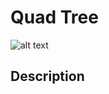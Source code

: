# Quad Tree

![alt text](http://www.gitta.info/SpatPartitio/en/image/quad_tree.gif)

## Description
